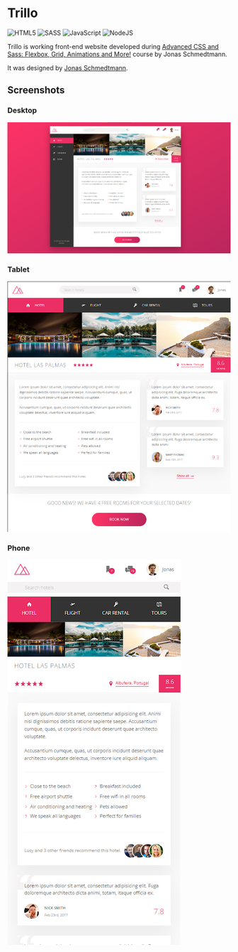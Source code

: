 # Trillo

![HTML5](https://img.shields.io/badge/html5-%23E34F26.svg?style=for-the-badge&logo=html5&logoColor=white)
![SASS](https://img.shields.io/badge/SASS-hotpink.svg?style=for-the-badge&logo=SASS&logoColor=white)
![JavaScript](https://img.shields.io/badge/javascript-%23323330.svg?style=for-the-badge&logo=javascript&logoColor=%23F7DF1E)
![NodeJS](https://img.shields.io/badge/node.js-6DA55F?style=for-the-badge&logo=node.js&logoColor=white)

Trillo is working front-end website developed during [Advanced CSS and Sass: Flexbox, Grid, Animations and More!](https://www.udemy.com/course/advanced-css-and-sass/) course by Jonas Schmedtmann. 

It was designed by [Jonas Schmedtmann](https://www.udemy.com/user/jonasschmedtmann/).

## Screenshots

### Desktop
![desktop](./img/screenshots/desktop.png)

### Tablet
![tablet](./img/screenshots/tablet.png)

### Phone
![phone](./img/screenshots/phone.png)
